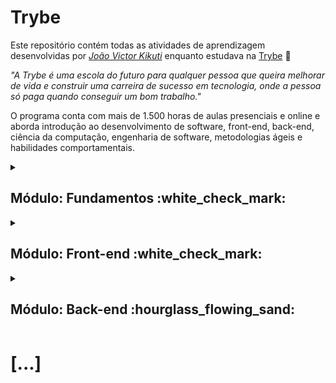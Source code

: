# Trybe

Este repositório contém todas as atividades de aprendizagem desenvolvidas por _[João Victor Kikuti](https://github.com/kikutii)_ enquanto estudava na [Trybe](https://www.betrybe.com/) :rocket:

_"A Trybe é uma escola do futuro para qualquer pessoa que queira melhorar de vida e construir uma carreira de sucesso em tecnologia, onde a pessoa só paga quando conseguir um bom trabalho."_

O programa conta com mais de 1.500 horas de aulas presenciais e online e aborda introdução ao desenvolvimento de software, front-end, back-end, ciência da computação, engenharia de software, metodologias ágeis e habilidades comportamentais.

<details>
  <summary>
    <h2>Módulo: Fundamentos :white_check_mark:</h2>
  </summary>
  <h5>Bloco/Seção 1: Introdução - Unix & Shell</h5>

  - [x] 1-3: _Unix & Bash - Part 1_
  - [x] 1-4: _Unix & Bash - Part 2_

  <h5>Bloco/Seção 2: Git & GitHub</h5>

  - [x] 2-1: _O que é e para que serve?_
  - [x] 2-2: _Entendendo os comandos_

  <h5>Bloco/Seção 3: Introdução - HTML & CSS</h5>

  - [x] 3-1: _HTML & CSS - Estruturas de página_
  - [x] 3-2: _HTML & CSS - Primeiros passos em CSS_
  - [x] 3-3: _HTML & CSS - Seletores e posicionamento_
  - [x] 3-4: _HTML Semântico_
  - [x] 3-5: _[Projeto - Lessons Learned - HTML & CSS](https://github.com/kikutii/kikuti-project-lessons-learned)_

  <h5>Bloco/Seção 4: Introdução - JavaScript</h5>

  - [x] 4-1: _JavaScript - Primeiros passos_
  - [x] 4-2: _JavaScript - Array e loop For_
  - [x] 4-3: _JavaScript - Lógica de Programação e Algoritmos_
  - [x] 4-4: _JavaScript - Objetos e funções_
  - [x] 3-5: _[Projeto - Playground Functions - Javascript](https://github.com/kikutii/kikuti-project-playground-functions)_

  <h5>Bloco/Seção 5: Introdução - JavaScript - Projetos</h5>

  - [x] 5-1: _Javascript - DOM e seletores_
  - [x] 5-2: _Javascript - Trabalhando com elementos_
  - [x] 5-3: _Javascript - Eventos_
  - [x] 5-4: _Javascript - Web Storage_
  - [x] 5-5: _[Projeto - Pixel Art - Javascript & HTML/CSS](https://github.com/kikutii/kikuti-project-pixels-art)_

  <h5>Bloco/Seção 6: Introdução - Front-end</h5>

  - [x] 6-1: _HTML & CSS - Forms_
  - [x] 6-2: _Bibliotecas JavaScript e Frameworks CSS_
  - [x] 6-3: _CSS Flexbox - Part 1_
  - [x] 6-4: _CSS Flexbox - Part 2_
  - [x] 6-5: _CSS Responsivo - Mobile First_
  - [x] 6-6: _[Projeto - TrybeWarts](https://github.com/kikutii/kikuti-trybewarts-project)_

  <h5>Bloco/Seção 7: JavaScript ES6 & Testes Unitários</h5>

  - [x] 7-1: _JavaScript ES6 - let, const, arrow functions e template literals_
  - [x] 7-2: _JavaScript ES6 - Fluxo de exceção e Objetos_
  - [x] 7-3: _Primeiros passos em Jest_
  - [x] 7-4: _[Projeto - JavaScript Testes Unitários - Jest](https://github.com/kikutii/kikuti-project-js-unit-tests)_

  <h5>Bloco/Seção 8: JavaScript ES6</h5>

  - [x] 8-1: _JavaScript ES6 - Introdução a Higher Order Funcstions_
  - [x] 8-2: _JavaScript ES6 - Higher Order Functions - forEach, find, filter, some, every, sort_
  - [x] 8-3: _JavaScript ES6 - Higher Order Functions - map e filter_
  - [x] 8-4: _JavaScript ES6 - Higher Order Funcstions - reduce_
  - [x] 8-5: _JavaScript ES6 - spread operator, parâmetro rest, destructuring e mais_
  - [x] 8-6: _[Projeto - Zoo functions - Javascript](https://github.com/kikutii/kikuti-zoo-functions-project)_
</details>

<details>
  <summary>
    <h2>Módulo: Front-end :white_check_mark:</h2>
  </summary>
  <h5>Bloco/Seção 9: Assincronicidade & Callbacks</h5>

  - [x] 9-1: _Primeiros passos no Jest_
  - [x] 9-2: _JavaScript Assíncrono e Callbacks_
  - [x] 9-3: _JavaScript Promises_
  - [x] 9-4: _[Projeto - Carrinho de Compras]()_

  <h5>Bloco/Seção 10: Jest</h5>

  - [x] 10-1: _Jest - Testes Assíncronos_
  - [x] 10-2: _Jest - Simulando comportamentos_
  - [x] 10-3: _[Projeto - Jest Assíncrono e Mocking]()_

  <h5>Bloco/Seção 11: Introdução - React</h5>

  - [x] 11-1: _'Hello, world!' no React!_
  - [x] 11-2: _Componentes React_
  - [ ] 11-3: _[Projeto - Movie Cards Library]()_

  <h5>Bloco/Seção 12: React</h5>

  - [ ] 12-1: _Components com estado_
  - [ ] 12-2: _Eventos e formulários no React_
  - [ ] 12-3: _[Projeto - Movie Cards Library Stateful]()_

  <h5>Bloco/Seção 13: React</h5>

  - [ ] 13-1: _Melhorando o reuso de componentes: props.children e PropTypes_
  - [ ] 13-2: _Ciclo de vida de componentes em React_
  - [ ] 13-3: _React Router_
  - [ ] 13-4: _[Projeto - Movie Cards Library CRUD]()_

  <h5>Bloco/Seção 14: Metodologias Ágeis</h5>

  - [ ] 14-1: _Metodologias Ágeis_
  - [ ] 14-2: _[Projeto - Frontend Online Store]()_

  <h5>Bloco/Seção 15: Testes em React</h5>

  - [ ] 15-1: _Testando React com a React Testing Library_
  - [ ] 15-2: _Testando React com a React Testing Library - Parte 2_
  - [ ] 15-3: _[Projeto - Testes em React]()_

  <h5>Bloco/Seção 16: Introdução ao Redux</h5>

  - [ ] 16-1: _Introdução ao Redux_
  - [ ] 16-2: _React com Redux - Parte 1_
  - [ ] 16-3: _React com Redux - Prática_
  - [ ] 16-4: _React com Redux - Parte 2_
  - [ ] 16-5: _Testes síncronos com React-Redux_
  - [ ] 16-6: _[Projeto - Tabela com filtros de dados]()_

  <h5>Bloco/Seção 17: Projeto React</h5>

  - [ ] 17-1: _[Projeto - Jogo de Trivia]()_

  <h5>Bloco/Seção 18: React & Context API</h5>

  - [ ] 18-1: _Context API do React_
  - [ ] 18-2: _React Hooks - useState e useContext_
  - [ ] 18-3: _React Hooks - useEffect e Hooks customizados_
  - [ ] 18-4: _[Projeto - StarWars Datatable com Context API e Hooks]()_

  <h5>Bloco/Seção 19: Projeto Final de Front-end</h5>

  - [ ] 19-1: _[Projeto - App de Receitas]()_
</details>

<details>
  <summary>
    <h2>Módulo: Back-end :hourglass_flowing_sand:</h2>
  </summary>
  <h5>Bloco/Seção 20: Introdução - Bancos de dados relacionais</h5>

  - [ ] 20-1: _Banco de dados SQL_
  - [ ] 20-2: _Encontrando dados em um banco de dados_
  - [ ] 20-3: _Filtrando dados de forma específica_
  - [ ] 20-4: _Manipulando tabelas_
  - [ ] 20-5: _[Projeto - All For One]()_

  <h5>Bloco/Seção 21: Bancos de dados relacionais</h5>

  - [ ] 21-1: _Funções mais usadas no SQL_
  - [ ] 21-2: _Descomplicando JOINs e UNIONs_
  - [ ] 21-3: _Stored Routines & Subqueries_
  - [ ] 21-4: _[Projeto - Vocabulary Booster]()_

  <h5>Bloco/Seção 22: Bancos de dados relacionais</h5>

  - [ ] 22-1: _Transformando ideias em um modelo de banco de dados_
  - [ ] 22-2: _Normalização, Formas Normais e Dumps_
  - [ ] 22-2: _Transformando ideias em um modelo de banco de dados - Parte 2_
  - [ ] 22-3: _[Projeto - One For All]()_

  <h5>Bloco/Seção 23: Introdução - NoSQL</h5>

  - [ ] 23-1: _MongoDB - Introdução_
  - [ ] 23-2: _Filter Operators_
  - [ ] 23-3: _[Projeto - Data Flights]()_

  <h5>Bloco/Seção 24: Updates</h5>

  - [ ] 24-1: _Updates Simples_
  - [ ] 24-2: _Updates Complexos - Arrays - Parte 1_
  - [ ] 24-3: _Updates Complexos - Arrays - Parte 2_
  - [ ] 24-4: _[Projeto - Commerce]()_

  <h5>Bloco/Seção 25: Aggregation Framework</h5>

  - [ ] 25-1: _Aggregation Framework - Part 1_
  - [ ] 25-2: _Aggregation Framework - Part 2_
  - [ ] 25-3: _[Projeto - Aggregations]()_

  <h5>Bloco/Seção 26: Intro - NodeJS</h5>

  - [ ] 26-1: _NodeJS - Introdução_
  - [ ] 26-2: _NodeJS - Fluxo Assíncrono_
  - [ ] 26-3: _NodeJS - Arquitetura_
  - [ ] 26-4: _[Projeto - A CLI of Ice and Fire]()_

  <h5>Bloco/Seção 27: NodeJS</h5>

  - [ ] 27-1: _Express: HTTP com Node.js_
  - [ ] 27-2: _Arquitetura de Software - Introdução ao MVC_
  - [ ] 27-3: _[Projeto - Cookmaster]()_

  <h5>Bloco/Seção 28: NodeJS</h5>

  - [ ] 28-1: _Arquitetura de Software - Camada de Serviço_
  - [ ] 28-2: _Arquitetura web - Rest e Restful_
  - [ ] 28-3: _[Projeto - Store Manager]()_

  <h5>Bloco/Seção 29: NodeJS</h5>

  - [ ] 29-1: _NodeJS - JWT - (JSON Web Token)_
  - [ ] 29-2: _NodeJS - Upload de arquivos com Multer_
  - [ ] 29-3: _[Projeto - Cookmaster V2]()_

  <h5>Bloco/Seção 30: Introdução - Deploy</h5>

  - [ ] 30-1: _Infraestrutura - Deploy com Heroku_
  - [ ] 30-2: _Deploy - Gerenciadores de Processos_
  - [ ] 30-3: _[Projeto - Stranger Things]()_

  <h5>Bloco/Seção 31: Projeto</h5>

  - [ ] 31-1: _[Projeto - Trybeer]()_

  <h5>Bloco/Seção 32: Arquitetura de Software</h5>

  - [ ] 32-1: _Arquitetura - Princípios SOLID_
  - [ ] 32-2: _ORM - Interface da aplicação com o banco de dados_
  - [ ] 32-3: _Arquitetura de Software - DDD_
  - [ ] 32-4: _Boas práticas na escrita de testes_
  - [ ] 32-3: _[Projeto - API de Blogs]()_

  <h5>Bloco/Seção 33: Sockets</h5>

  - [ ] 30-1: _Sockets - TCP/UDP & NET_
  - [ ] 30-2: _Sockets - Socket.io_
  - [ ] 30-3: _[Projeto - Webchat]()_

  <h5>Bloco/Seção 34: Projeto</h5>

  - [ ] 34-1: _[Projeto - Trybeer V2]()_

  ## Módulo: Ciência da Computação :hourglass_flowing_sand:

  <h5>Bloco/Seção 35: Introdução - Ciência da Computação</h5>

  - [ ] 35-1: _Arquitetura de Computadores_
  - [ ] 35-2: _Arquitetura de redes_
  - [ ] 35-3: _Redes de computadores, ferramentas e segurança_
  - [ ] 35-4: _[Projeto - Explorando os protocolos]()_

  <h5>Bloco/Seção 36: Python</h5>

  - [ ] 35-1: _Aprendendo Python_
  - [ ] 35-2: _Testes e Exceções_
  - [ ] 35-3: _Entrada e Saída de dados_
  - [ ] 36-4: _Entrada e Saída de dados_
  - [ ] 35-5: _[Projeto - Tech news]()_
</details>

# [...]
